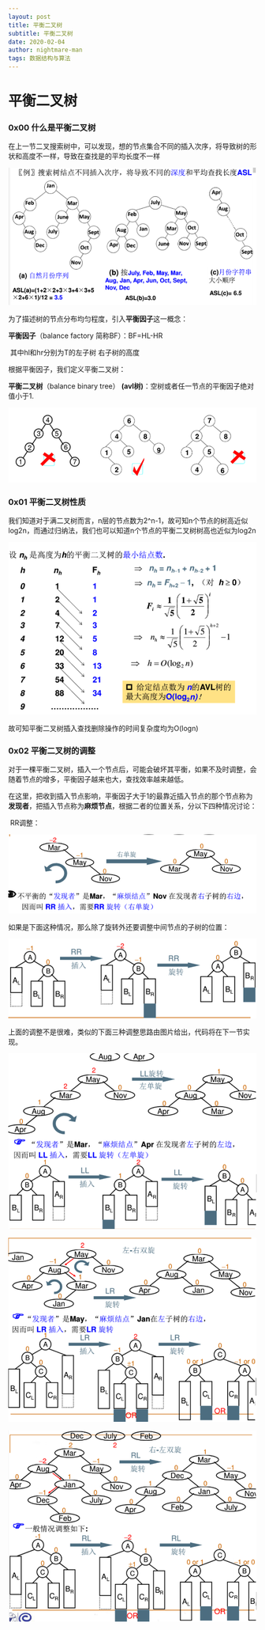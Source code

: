 ```yaml
---
layout: post
title: 平衡二叉树
subtitle: 平衡二叉树
date: 2020-02-04
author: nightmare-man
tags: 数据结构与算法
---
```

# 		平衡二叉树

### 0x00 什么是平衡二叉树

​	在上一节二叉搜索树中，可以发现，想的节点集合不同的插入次序，将导致树的形状和高度不一样，导致在查找是的平均长度不一样

![TIM截图20200204104617](/assets/img/TIM截图20200204104617.png)

为了描述树的节点分布均匀程度，引入**平衡因子**这一概念：

**平衡因子**（balance factory 简称BF）：BF=HL-HR

​	其中hl和hr分别为T的左子树 右子树的高度

根据平衡因子，我们定义平衡二叉树：

**平衡二叉树**（balance binary tree） **(avl树)**：空树或者任一节点的平衡因子绝对值小于1. 

![TIM截图20200204105243](/assets/img/TIM截图20200204105243.png)

### 0x01 平衡二叉树性质

我们知道对于满二叉树而言，n层的节点数为2^n-1，故可知n个节点的树高近似log2n，而通过归纳法，我们也可以知道n个节点的平衡二叉树树高也近似为log2n

![TIM截图20200204105449](/assets/img/TIM截图20200204105449.png)

故可知平衡二叉树插入查找删除操作的时间复杂度均为O(logn)

### 0x02 平衡二叉树的调整

​	对于一棵平衡二叉树，插入一个节点后，可能会破坏其平衡，如果不及时调整，会随着节点的增多，平衡因子越来也大，查找效率越来越低。

​	在这里，把收到插入节点影响，平衡因子大于1的最靠近插入节点的那个节点称为**发现者**，把插入节点称为**麻烦节点**，根据二者的位置关系，分以下四种情况讨论：

​	RR调整：

![TIM截图20200204110711](/assets/img/TIM截图20200204110711.png)

如果是下面这种情况，那么除了旋转外还要调整中间节点的子树的位置：



![TIM截图20200204111011](/assets/img/TIM截图20200204111011.png)

上面的调整不是很难，类似的下面三种调整思路由图片给出，代码将在下一节实现。

![TIM截图20200204111123](/assets/img/TIM截图20200204111123.png)

![TIM截图20200204111202](/assets/img/TIM截图20200204111202.png)

![TIM截图20200204111220](/assets/img/TIM截图20200204111220.png)
